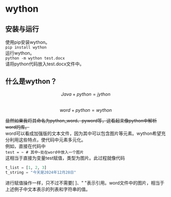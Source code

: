 # wython

## 安装与运行

使用pip安装wython。  
`pip install wython`  
运行wython。  
`python -m wython test.docx`  
请将python代码放入test.docx文件中。

## 什么是wython？

$$Java + python = jython$$  
$$word + python = wython$$  

~~显然如果我将其命名为python_word、pyword等，这看起来像python中解析word的库。~~  
word可以看成加强版的文本文件，因为其中可以包含图片等元素。wython希望充分利用这些特点，使代码中元素多元化。  
例如，直接在代码中  
`test = ~ # 其中~处在word中放入一个图片`  
这相当于直接为变量test赋值，类型为图片。此过程就像代码  
```python
t_list = [1, 2, 3]
t_string = "今天是2024年12月28日"
```
进行赋值操作一样，只不过不需要[ ]、" "表示引用。word文件中的图片，相当于上述例子中文本表示的列表和字符串的值。
